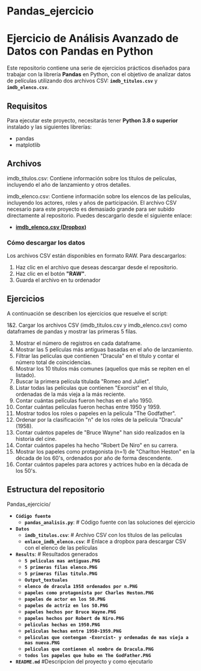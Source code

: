 # Pandas_ejercicio
# Ejercicio de Análisis Avanzado de Datos con Pandas en Python

Este repositorio contiene una serie de ejercicios prácticos diseñados para trabajar con la librería **Pandas** en Python, con el objetivo de analizar datos de películas utilizando dos archivos CSV: **`imdb_titulos.csv`** y **`imdb_elenco.csv`**.

## Requisitos

Para ejecutar este proyecto, necesitarás tener **Python 3.8 o superior** instalado y las siguientes librerías:

- pandas
- matplotlib

## Archivos
imdb_titulos.csv: Contiene información sobre los títulos de películas, incluyendo el año de lanzamiento y otros detalles.

imdb_elenco.csv: Contiene información sobre los elencos de las películas, incluyendo los actores, roles y años de participación.
                El archivo CSV necesario para este proyecto es demasiado grande para ser subido directamente al repositorio. Puedes descargarlo desde el siguiente enlace:

- **[imdb_elenco.csv (Dropbox)](https://www.dropbox.com/scl/fi/2viz3ws4ygj95uq1dzpyf/imdb_elenco.csv?rlkey=556rx2x1yzgqlap780her18rx&st=z094g3u7&dl=0)**

### Cómo descargar los datos

Los archivos CSV están disponibles en formato RAW. Para descargarlos:

1. Haz clic en el archivo que deseas descargar desde el repositorio.
2. Haz clic en el botón **"RAW"**.
3. Guarda el archivo en tu ordenador

## Ejercicios
A continuación se describen los ejercicios que resuelve el script:

1&2. Cargar los archivos CSV (imdb_titulos.csv y imdb_elenco.csv) como dataframes de pandas y mostrar las primeras 5 filas.

3. Mostrar el número de registros en cada dataframe.
4. Mostrar las 5 películas más antiguas basadas en el año de lanzamiento.
5. Filtrar las películas que contienen "Dracula" en el título y contar el número total de coincidencias.
6. Mostrar los 10 títulos más comunes (aquellos que más se repiten en el listado).
7. Buscar la primera película titulada "Romeo and Juliet".
8. Listar todas las películas que contienen "Exorcist" en el título, ordenadas de la más vieja a la más reciente.
9. Contar cuántas películas fueron hechas en el año 1950.
10. Contar cuántas películas fueron hechas entre 1950 y 1959.
11. Mostrar todos los roles o papeles en la película "The Godfather".
12. Ordenar por la clasificación "n" de los roles de la película "Dracula" (1958).
13. Contar cuántos papeles de "Bruce Wayne" han sido realizados en la historia del cine.
14. Contar cuántos papeles ha hecho "Robert De Niro" en su carrera.
15. Mostrar los papeles como protagonista (n=1) de "Charlton Heston" en la década de los 60's, ordenados por año de forma descendente.
16. Contar cuántos papeles para actores y actrices hubo en la década de los 50's.

## Estructura del repositorio

Pandas_ejercicio/
- **`Código fuente`**
  - **`pandas_analisis.py`**:    # Código fuente con las soluciones del ejercicio
- **`Datos`**
  - **`imdb_titulos.csv`**:            # Archivo CSV con los títulos de las películas
  - **`enlace_imdb_elenco.csv`**:      # Enlace a dropbox para descargar CSV con el elenco de las películas 
- **`Results`**:                 # Resultados generados
  - **`5 peliculas mas antiguas.PNG`**
  - **`5 primeras filas elenco.PNG`**
  - **`5 primeras filas titulo.PNG`**
  - **`Output_textuales`**
  - **`elenco de dracula 1958 ordenados por n.PNG`**
  - **`papeles como protagonista por Charles Heston.PNG`**
  - **`papeles de actor en los 50.PNG`**
  - **`papeles de actriz en los 50.PNG`**
  - **`papeles hechos por Bruce Wayne.PNG`**
  - **`papeles hechos por Robert de Niro.PNG`**
  - **`peliculas hechas en 1950.PNG`**
  - **`peliculas hechas entre 1950-1959.PNG`**
  - **`peliculas que contengan -Exorcist- y ordenadas de mas vieja a mas nueva.PNG`**
  - **`peliculas que contienen el nombre de Dracula.PNG`**
  - **`todos los papeles que hubo en The GodFather.PNG`** 
- **`README.md`**          #Descripcion del proyecto y como ejecutarlo
